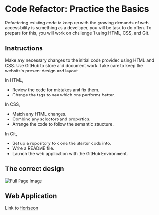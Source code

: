 # Code Refactor: Practice the Basics

Refactoring existing code to keep up with the growing demands of web accessibility is something as a developer, you will be task to do often. To prepare for this, you will work on challenge 1 using HTML, CSS, and Git. 

## Instructions
Make any necessary changes to the initial code provided using HTML and CSS.
Use GitHub to store and document work.
Take care to keep the website's present design and layout.

In HTML, 
- Review the code for mistakes and fix them. 
- Change the tags to see which one performs better.

In CSS, 
- Match any HTML changes.
- Combine any selectors and properties.
- Arrange the code to follow the semantic structure.
 
In Git,
- Set up a repository to clone the starter code into.
- Write a README file.
- Launch the web application with the GitHub Environment. 

## The correct design
![Full Page Image](Images/_Users_ECY_bootcamp_UCB-VIRT-FSF-PT-06-2023-U-LOLC_Week-1-HTML-Git-CSS_02-Challenge_coderefactor-HTML-CSS-GIT_Develop_index.html.png)

## Web Application
Link to [Horiseon](https://clkwong3.github.io/coderefactor-HTML-CSS-GIT/)
